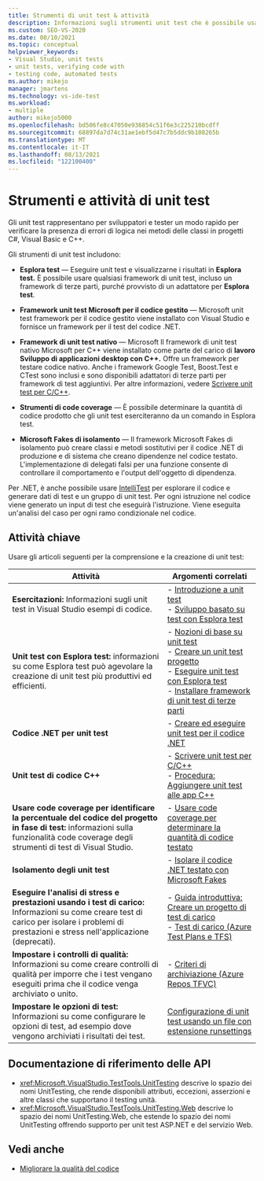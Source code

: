 ```yaml
---
title: Strumenti di unit test & attività
description: Informazioni sugli strumenti unit test che è possibile usare per offrire a sviluppatori e tester un modo rapido per cercare errori logici nel codice.
ms.custom: SEO-VS-2020
ms.date: 08/10/2021
ms.topic: conceptual
helpviewer_keywords:
- Visual Studio, unit tests
- unit tests, verifying code with
- testing code, automated tests
ms.author: mikejo
manager: jmartens
ms.technology: vs-ide-test
ms.workload:
- multiple
author: mikejo5000
ms.openlocfilehash: bd506fe8c47050e936854c51f6e3c225210bcdff
ms.sourcegitcommit: 68897da7d74c31ae1ebf5d47c7b5ddc9b108265b
ms.translationtype: MT
ms.contentlocale: it-IT
ms.lasthandoff: 08/13/2021
ms.locfileid: "122100400"
---
```

# <a name="unit-test-tools-and-tasks"></a>Strumenti e attività di unit test

Gli unit test rappresentano per sviluppatori e tester un modo rapido per verificare la presenza di errori di logica nei metodi delle classi in progetti C#, Visual Basic e C++.

Gli strumenti di unit test includono:

* **Esplora test** &mdash; Eseguire unit test e visualizzarne i risultati in **Esplora test.** È possibile usare qualsiasi framework di unit test, incluso un framework di terze parti, purché provvisto di un adattatore per **Esplora test**.

* **Framework unit test Microsoft per il codice gestito** &mdash; Microsoft unit test framework per il codice gestito viene installato con Visual Studio e fornisce un framework per il test del codice .NET.

* **Framework di unit test nativo** &mdash; Microsoft Il framework di unit test nativo Microsoft per C++ viene installato come parte del carico di **lavoro Sviluppo di applicazioni desktop con C++.** Offre un framework per testare codice nativo. Anche i framework Google Test, Boost.Test e CTest sono inclusi e sono disponibili adattatori di terze parti per framework di test aggiuntivi. Per altre informazioni, vedere [Scrivere unit test per C/C++](../test/writing-unit-tests-for-c-cpp.md).

* **Strumenti di code coverage** &mdash; È possibile determinare la quantità di codice prodotto che gli unit test eserciteranno da un comando in Esplora test.

* **Microsoft Fakes di isolamento** &mdash; Il framework Microsoft Fakes di isolamento può creare classi e metodi sostitutivi per il codice .NET di produzione e di sistema che creano dipendenze nel codice testato. L'implementazione di delegati falsi per una funzione consente di controllare il comportamento e l'output dell'oggetto di dipendenza.

Per .NET, è anche possibile usare [IntelliTest](../test/generate-unit-tests-for-your-code-with-intellitest.md) per esplorare il codice e generare dati di test e un gruppo di unit test. Per ogni istruzione nel codice viene generato un input di test che eseguirà l'istruzione. Viene eseguita un'analisi del caso per ogni ramo condizionale nel codice.

## <a name="key-tasks"></a>Attività chiave

Usare gli articoli seguenti per la comprensione e la creazione di unit test:

|Attività|Argomenti correlati|
|-|-----------------------|
|**Esercitazioni:** Informazioni sugli unit test in Visual Studio esempi di codice.|- [Introduzione a unit test](getting-started-with-unit-testing.md)<br />- [Sviluppo basato su test con Esplora test](../test/quick-start-test-driven-development-with-test-explorer.md)|
|**Unit test con Esplora test:** informazioni su come Esplora test può agevolare la creazione di unit test più produttivi ed efficienti.|- [Nozioni di base su unit test](../test/unit-test-basics.md)<br />- [Creare un unit test progetto](../test/create-a-unit-test-project.md)<br />- [Eseguire unit test con Esplora test](../test/run-unit-tests-with-test-explorer.md)<br />- [Installare framework di unit test di terze parti](../test/install-third-party-unit-test-frameworks.md)|
|**Codice .NET per unit test**|- [Creare ed eseguire unit test per il codice .NET](../test/walkthrough-creating-and-running-unit-tests-for-managed-code.md)|
|**Unit test di codice C++**|- [Scrivere unit test per C/C++](../test/writing-unit-tests-for-c-cpp.md)<br />- [Procedura: Aggiungere unit test alle app C++](../test/how-to-use-microsoft-test-framework-for-cpp.md)|
|**Usare code coverage per identificare la percentuale del codice del progetto in fase di test:** informazioni sulla funzionalità code coverage degli strumenti di test di Visual Studio.|- [Usare code coverage per determinare la quantità di codice testato](../test/using-code-coverage-to-determine-how-much-code-is-being-tested.md)|
|**Isolamento degli unit test**|- [Isolare il codice .NET testato con Microsoft Fakes](../test/isolating-code-under-test-with-microsoft-fakes.md)|
|**Eseguire l'analisi di stress e prestazioni usando i test di carico:** Informazioni su come creare test di carico per isolare i problemi di prestazioni e stress nell'applicazione (deprecati).|- [Guida introduttiva: Creare un progetto di test di carico](../test/quickstart-create-a-load-test-project.md)<br />- [Test di carico (Azure Test Plans e TFS)](/azure/devops/test/load-test/index?view=vsts&preserve-view=true)|
|**Impostare i controlli di qualità:** Informazioni su come creare controlli di qualità per imporre che i test vengano eseguiti prima che il codice venga archiviato o unito.|- [Criteri di archiviazione (Azure Repos TFVC)](/azure/devops/repos/tfvc/add-check-policies?view=vsts&preserve-view=true)|
|**Impostare le opzioni di test:** Informazioni su come configurare le opzioni di test, ad esempio dove vengono archiviati i risultati dei test.|[Configurazione di unit test usando un file con estensione runsettings](../test/configure-unit-tests-by-using-a-dot-runsettings-file.md)|

## <a name="api-reference-documentation"></a>Documentazione di riferimento delle API

- <xref:Microsoft.VisualStudio.TestTools.UnitTesting> descrive lo spazio dei nomi UnitTesting, che rende disponibili attributi, eccezioni, asserzioni e altre classi che supportano il testing unità.
- <xref:Microsoft.VisualStudio.TestTools.UnitTesting.Web> descrive lo spazio dei nomi UnitTesting.Web, che estende lo spazio dei nomi UnitTesting offrendo supporto per unit test ASP.NET e del servizio Web.

## <a name="see-also"></a>Vedi anche

- [Migliorare la qualità del codice](../test/improve-code-quality.md)